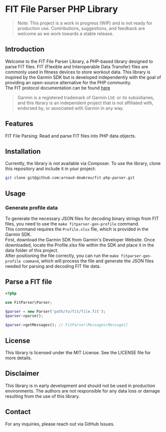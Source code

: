 # FIT File Parser PHP Library

> Note: This project is a work in progress (WIP) and is not ready for production use. Contributions, suggestions, and feedback are welcome as we work towards a stable release.

## Introduction
Welcome to the FIT File Parser Library, a PHP-based library designed to parse FIT files. FIT (Flexible and Interoperable Data Transfer) files are commonly used in fitness devices to store workout data. This library is inspired by the Garmin SDK but is developed independently with the goal of providing an open-source alternative for the PHP community.  
The FIT protocol documentation can be found [here](https://developer.garmin.com/fit/overview/)

> Garmin is a registered trademark of Garmin Ltd. or its subsidiaries, and this library is an independent project that is not affiliated with, endorsed by, or associated with Garmin in any way.

## Features
FIT File Parsing: Read and parse FIT files into PHP data objects.

## Installation
Currently, the library is not available via Composer. To use the library, clone this repository and include it in your project:

```bash
git clone git@github.com:arnaud-deabreu/fit-php-parser.git
```

## Usage
### Generate profile data
To generate the necessary JSON files for decoding binary strings from FIT files, you need to use the `make fitparser-gen-profile` command.  
This command requires the `Profile.xlsx` file, which is provided in the Garmin SDK.  
First, download the Garmin SDK from Garmin's Developer Website. Once downloaded, locate the Profile.xlsx file within the SDK and place it in the data folder of this project.  
After positioning the file correctly, you can run the `make fitparser-gen-profile command`, which will process the file and generate the JSON files needed for parsing and decoding FIT file data.

## Parse a FIT file

```php
<?php

use FitParser\Parser;

$parser = new Parser('path/to/fit/file.fit');
$parser->parse();

$parser->getMessages(); // FitParser\Messages\Message[]
```

## License
This library is licensed under the MIT License. See the LICENSE file for more details.

## Disclaimer
This library is in early development and should not be used in production environments. The authors are not responsible for any data loss or damage resulting from the use of this library.

## Contact
For any inquiries, please reach out via GitHub Issues.